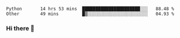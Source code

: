 <!--START_SECTION:waka-->

```text
Python       14 hrs 53 mins  ██████████████████████░░░   88.48 %
Other        49 mins         █▒░░░░░░░░░░░░░░░░░░░░░░░   04.93 %
```

<!--END_SECTION:waka-->

### Hi there 👋

<!--
**DnC275/DnC275** is a ✨ _special_ ✨ repository because its `README.md` (this file) appears on your GitHub profile.

Here are some ideas to get you started:

- 🔭 I’m currently working on ...
- 🌱 I’m currently learning ...
- 👯 I’m looking to collaborate on ...
- 🤔 I’m looking for help with ...
- 💬 Ask me about ...
- 📫 How to reach me: ...
- 😄 Pronouns: ...
- ⚡ Fun fact: ...
-->
